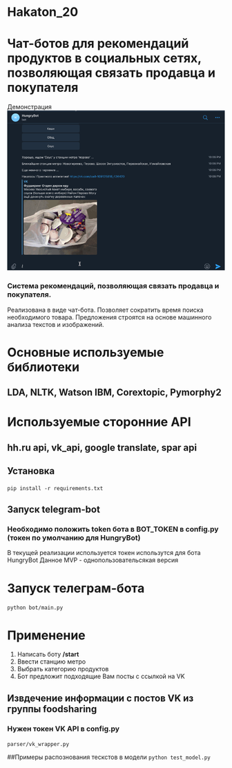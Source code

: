 # Hakaton_20
# Чат-ботов для рекомендаций продуктов в социальных сетях, позволяющая связать продавца и покупателя

Демонстрация
![Alt Text](https://github.com/kydim/hakaton_20/blob/master/demo/hakaton_2.gif)

### Система рекомендаций, позволяющая связать продавца и покупателя. 
Реализована в виде чат-бота.  Позволяет сократить время поиска необходимого товара.
Предложения строятся на основе машинного анализа текстов и изображений.

# Основные используемые библиотеки
## LDA, NLTK, Watson IBM, Corextopic, Pymorphy2

# Используемые сторонние API
## hh.ru api, vk_api, google translate, spar api

## Установка 
`pip install -r requirements.txt`

## Запуск telegram-bot
### Необходимо положить token бота в BOT_TOKEN в config.py (токен по умолчанию для HungryBot)
В текущей реализации используется токен использутся для бота HungryBot
Данное MVP - однопользовательсякая версия

# Запуск телеграм-бота
`python bot/main.py`

# Применение
1) Написать боту **/start**
2) Ввести станцию метро
3) Выбрать категорию продуктов
4) Бот предложит подходящие Вам посты с ссылкой на VK

## Извдечение информации с постов VK из группы foodsharing 
### Нужен токен VK API в config.py
`parser/vk_wrapper.py`

##Примеры распознования тескстов в модели
`python test_model.py`
